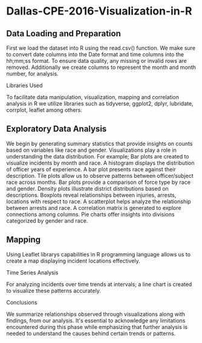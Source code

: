 # Dallas-CPE-2016-Visualization-in-R
## Data Loading and Preparation

First we load the dataset into R using the read.csv() function. We make sure to convert date columns into the Date format and time columns into the hh;mm;ss format. To ensure data quality, any missing or invalid rows are removed. Additionally we create columns to represent the month and month number, for analysis.

Libraries Used

To facilitate data manipulation, visualization, mapping and correlation analysis in R we utilize libraries such as tidyverse, ggplot2, dplyr, lubridate, corrplot, leaflet among others.

## Exploratory Data Analysis

We begin by generating summary statistics that provide insights on counts based on variables like race and gender. Visualizations play a role in understanding the data distribution. For example;
 Bar plots are created to visualize incidents by month and race.
 A histogram displays the distribution of officer years of experience.
 A bar plot presents race against their description.
 Tile plots allow us to observe patterns between officer/subject race across months.
 Bar plots provide a comparison of force type by race and gender.
 Density plots illustrate district distributions based on descriptions.
 Boxplots reveal relationships between injuries, arrests, locations with respect to race.
 A scatterplot helps analyze the relationship between arrests and race.
 A correlation matrix is generated to explore connections among columns.
 Pie charts offer insights into divisions categorized by gender and race.

## Mapping

Using Leaflet librarys capabilities in R programming language allows us to create a map displaying incident locations effectively.

Time Series Analysis

For analyzing incidents over time trends at intervals; a line chart is created to visualize these patterns accurately.

Conclusions

We summarize relationships observed through visualizations along with findings, from our analysis. It's essential to acknowledge any limitations encountered during this phase while emphasizing that further analysis is needed to understand the causes behind certain trends or patterns.
